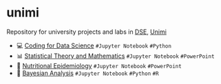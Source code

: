 # unimi
Repository for university projects and labs in [DSE](https://www.unimi.it/en/education/data-science-economics-dse), [Unimi](https://www.unimi.it/it)

- :computer: [Coding for Data Science](./ds_coding) `#Jupyter Notebook` `#Python`
- :bar_chart: [Statistical Theory and Mathematics](./statistical_theory) `#Jupyter Notebook` `#PowerPoint`
- :broccoli: [Nutritional Epidemiology](./nutritional_epidemiology) `#Jupyter Notebook` `#PowerPoint`
- :brain: [Bayesian Analysis](./bayesian_analysis) `#Jupyter Notebook` `#Python` `#R`
